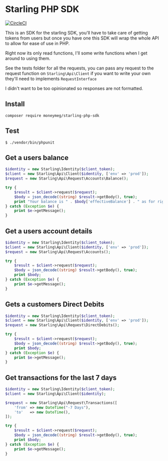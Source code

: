 # Starling PHP SDK

[![CircleCI](https://circleci.com/gh/MoneyMeg/starling-php-sdk.svg?style=svg&circle-token=e03ccecf3832ac3bc62bd569646d59ed610c2fb9)](https://circleci.com/gh/MoneyMeg/starling-php-sdk)

This is an SDK for the starling SDK, you'll have to take care of getting tokens from users but once you have one this SDK will wrap the whole API to allow for ease of use in PHP.

Right now its only read functions, I'll some write functions when I get around to using them.

See the tests folder for all the requests, you can pass any request to the request function on `Starling\Api\Client` if you want to write your own they'll need to implements `RequestInterface`

I didn't want to be too opinionated so responses are not formatted.

## Install
```
composer require moneymeg/starling-php-sdk
```

## Test
```
$ ./vendor/bin/phpunit
```

## Get a users balance
```php
$identity = new Starling\Identity($client_token);
$client = new Starling\Api\Client($identity, ['env' => 'prod']);
$request = new Starling\Api\Request\Accounts\Balance();

try {
    $result = $client->request($request);
    $body = json_decode((string) $result->getBody(), true);
    print "Your balance is " . $body['effectiveBalance'] . " as for right now.";
} catch (Exception $e) {
    print $e->getMessage();
}
```

## Get a users account details
```php
$identity = new Starling\Identity($client_token);
$client = new Starling\Api\Client($identity, ['env' => 'prod']);
$request = new Starling\Api\Request\Accounts();

try {
    $result = $client->request($request);
    $body = json_decode((string) $result->getBody(), true);
    print $body;
} catch (Exception $e) {
    print $e->getMessage();
}
```

## Gets a customers Direct Debits
```php
$identity = new Starling\Identity($client_token);
$client = new Starling\Api\Client($identity, ['env' => 'prod']);
$request = new Starling\Api\Request\DirectDebits();

try {
    $result = $client->request($request);
    $body = json_decode((string) $result->getBody(), true);
    print $body;
} catch (Exception $e) {
    print $e->getMessage();
}
```

## Get transactions for the last 7 days
```php
$identity = new Starling\Identity($client_token);
$client = new Starling\Api\Client($identity);

$request = new Starling\Api\Request\Transactions([
    'from' => new DateTime("-7 Days"),
    'to'   => new DateTime(),
]);

try {
    $result = $client->request($request);
    $body = json_decode((string) $result->getBody(), true);
    print $body;
} catch (Exception $e) {
    print $e->getMessage();
}
```

